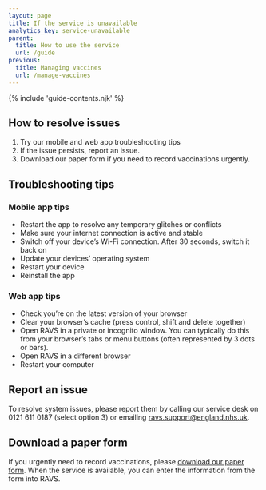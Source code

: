 ```yaml
---
layout: page
title: If the service is unavailable
analytics_key: service-unavailable
parent:
  title: How to use the service
  url: /guide
previous:
  title: Managing vaccines
  url: /manage-vaccines
---
```


{% include 'guide-contents.njk' %}

## How to resolve issues

1. Try our mobile and web app troubleshooting tips
2. If the issue persists, report an issue.
3. Download our paper form if you need to record vaccinations urgently.

## Troubleshooting tips

### Mobile app tips

- Restart the app to resolve any temporary glitches or conflicts
- Make sure your internet connection is active and stable
- Switch off your device’s Wi-Fi connection. After 30 seconds, switch it back on
- Update your devices’ operating system
- Restart your device
- Reinstall the app

### Web app tips

- Check you’re on the latest version of your browser
- Clear your browser’s cache (press control, shift and delete together)
- Open RAVS in a private or incognito window. You can typically do this from your browser’s tabs or menu buttons (often represented by 3 dots or bars).
- Open RAVS in a different browser
- Restart your computer

## Report an issue

To resolve system issues, please report them by calling our service desk on 0121 611 0187 (select option 3) or emailing <ravs.support@england.nhs.uk>.

## Download a paper form

If you urgently need to record vaccinations, please [download our paper form](/files/record-a-vaccination.docx). When the service is available, you can enter the information from the form into RAVS.
